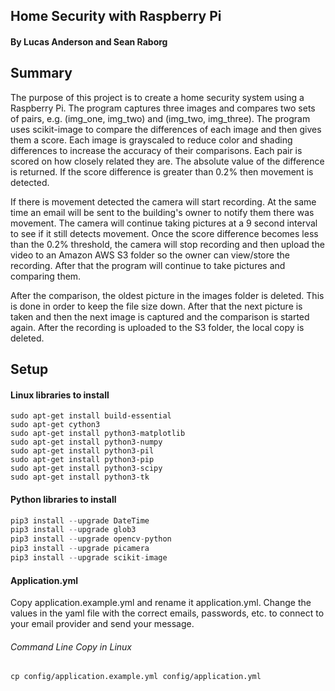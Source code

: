 ## Home Security with Raspberry Pi
#### By Lucas Anderson and Sean Raborg

## Summary
The purpose of this project is to create a home security system using a Raspberry Pi. The program captures three images and compares two sets of pairs, e.g. (img_one, img_two) and (img_two, img_three). The program uses scikit-image to compare the differences of each image and then gives them a score. Each image is grayscaled to reduce color and shading differences to increase the accuracy of their comparisons.  Each pair is scored on how closely related they are. The absolute value of the difference is returned. If the score difference is greater than 0.2% then movement is detected.

If there is movement detected the camera will start recording. At the same time an email will be sent to the building's owner to notify them there was movement. The camera will continue taking pictures at a 9 second interval to see if it still detects movement. Once the score difference becomes less than the 0.2% threshold, the camera will stop recording and then upload the video to an Amazon AWS S3 folder so the owner can view/store the recording. After that the program will continue to take pictures and comparing them.

After the comparison, the oldest picture in the images folder is deleted. This is done in order to keep the file size down. After that the next picture is taken and then  the next image is captured and the comparison is started again.  After the recording is uploaded to the S3 folder, the local copy is deleted.

## Setup

#### Linux libraries to install
```Linux
sudo apt-get install build-essential
sudo apt-get cython3
sudo apt-get install python3-matplotlib
sudo apt-get install python3-numpy
sudo apt-get install python3-pil
sudo apt-get install python3-pip
sudo apt-get install python3-scipy
sudo apt-get install python3-tk
```

#### Python libraries to install
```Python
pip3 install --upgrade DateTime
pip3 install --upgrade glob3
pip3 install --upgrade opencv-python
pip3 install --upgrade picamera
pip3 install --upgrade scikit-image
```

#### Application.yml
Copy application.example.yml and rename it application.yml. Change the values in the yaml file with the correct emails, passwords, etc. to connect to your email provider and send your message.

###### Command Line Copy in Linux
```Linux
cp config/application.example.yml config/application.yml
```
